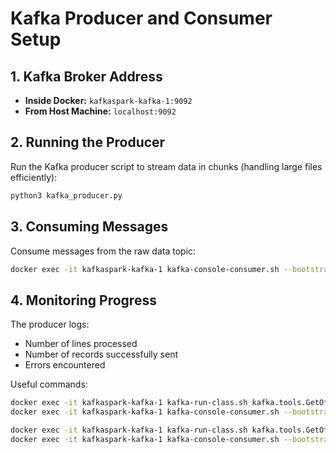 # Kafka Producer and Consumer Setup

## 1. Kafka Broker Address
- **Inside Docker:** `kafkaspark-kafka-1:9092`
- **From Host Machine:** `localhost:9092`

## 2. Running the Producer
Run the Kafka producer script to stream data in chunks (handling large files efficiently):
```bash
python3 kafka_producer.py
```

## 3. Consuming Messages
Consume messages from the raw data topic:
```bash
docker exec -it kafkaspark-kafka-1 kafka-console-consumer.sh --bootstrap-server kafkaspark-kafka-1:9092 --topic raw-vm-metrics --from-beginning
```

## 4. Monitoring Progress
The producer logs:
- Number of lines processed
- Number of records successfully sent
- Errors encountered

Useful commands:
```bash
docker exec -it kafkaspark-kafka-1 kafka-run-class.sh kafka.tools.GetOffsetShell --broker-list localhost:9092 --topic raw-vm-metrics --time -1
docker exec -it kafkaspark-kafka-1 kafka-console-consumer.sh --bootstrap-server localhost:9092 --topic raw-vm-metrics --from-beginning --max-messages 5

docker exec -it kafkaspark-kafka-1 kafka-run-class.sh kafka.tools.GetOffsetShell --broker-list localhost:9092 --topic silver-vm-metrics --time -1
docker exec -it kafkaspark-kafka-1 kafka-console-consumer.sh --bootstrap-server localhost:9092 --topic silver-vm-metrics --from-beginning --max-messages 5
```
